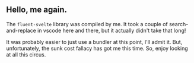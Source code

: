 ## Hello, me again.

The `fluent-svelte` library was compiled by me. It took a couple of search-and-replace in vscode here and there, but it actually didn't take that long!

It was probably easier to just use a bundler at this point, I'll admit it. But, unfortunately, the sunk cost fallacy has got me this time.
So, enjoy looking at all this circus.
